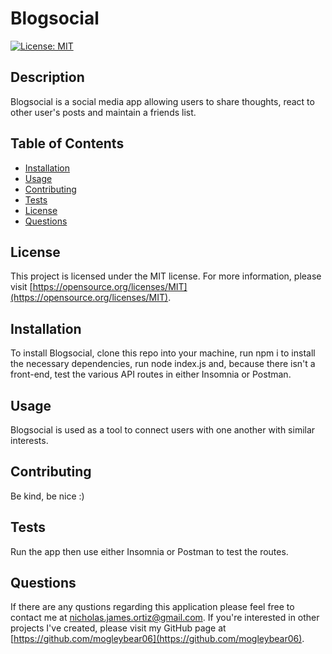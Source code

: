 # Blogsocial
  
  [![License: MIT](https://img.shields.io/badge/License-MIT-yellow.svg)](https://opensource.org/licenses/MIT)
  
  ## Description
  Blogsocial is a social media app allowing users to share thoughts, react to other user's posts and maintain a friends list.
  
  ## Table of Contents
  - [Installation](#installation)
  - [Usage](#usage)
  - [Contributing](#contributing)
  - [Tests](#tests)
  - [License](#license)
  - [Questions](#questions)

  ## License
  This project is licensed under the MIT license. For more information, please visit [https://opensource.org/licenses/MIT](https://opensource.org/licenses/MIT).

  ## Installation
  To install Blogsocial, clone this repo into your machine, run npm i to install the necessary dependencies, run node index.js and, because there isn't a front-end, test the various API routes in either Insomnia or Postman.
  
  ## Usage
  Blogsocial is used as a tool to connect users with one another with similar interests.
  
  ## Contributing
  Be kind, be nice :)
  
  ## Tests
  Run the app then use either Insomnia or Postman to test the routes.

  ## Questions
  If there are any qustions regarding this application please feel free to contact me at
  [nicholas.james.ortiz@gmail.com](mailto:nicholas.james.ortiz@gmail.com). If you're interested in other projects I've created,
  please visit my GitHub page at [https://github.com/mogleybear06](https://github.com/mogleybear06).
